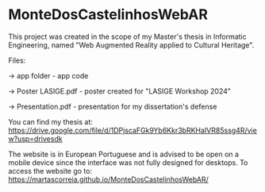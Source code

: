 # MonteDosCastelinhosWebAR

This project was created in the scope of my Master's thesis in Informatic Engineering, named "Web Augmented Reality applied to Cultural Heritage". 

Files:

  -> app folder - app code

  -> Poster LASIGE.pdf - poster created for "LASIGE Workshop 2024"

  -> Presentation.pdf - presentation for my dissertation's defense

You can find my thesis at: https://drive.google.com/file/d/1DPjscaFGk9Yb6Kkr3bRKHaIVR85ssg4R/view?usp=drivesdk

The website is in European Portuguese and is advised to be open on a mobile device since the interface was not fully designed for desktops.
To access the website go to: https://martascorreia.github.io/MonteDosCastelinhosWebAR/
